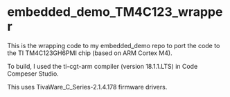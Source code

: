 # embedded_demo_TM4C123_wrapper

This is the wrapping code to my embedded_demo repo to port the code to the TI TM4C123GH6PMI chip (based on ARM Cortex M4).

To build, I used the ti-cgt-arm compiler (version 18.1.1.LTS) in Code Compeser Studio.

This uses TivaWare_C_Series-2.1.4.178 firmware drivers.
